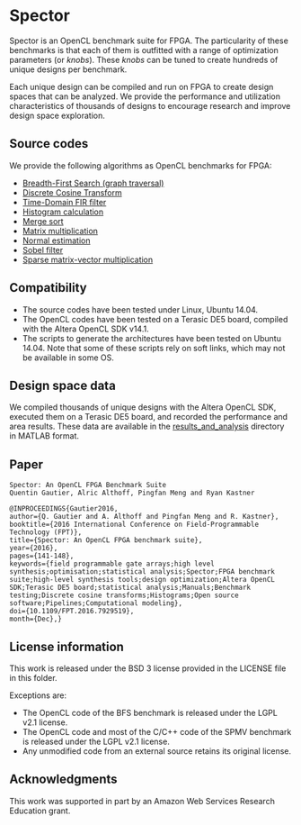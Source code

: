 # Spector

Spector is an OpenCL benchmark suite for FPGA. The particularity of these benchmarks is that each of them is outfitted with a range of optimization parameters (or _knobs_). These _knobs_ can be tuned to create hundreds of unique designs per benchmark.

Each unique design can be compiled and run on FPGA to create design spaces that can be analyzed. We provide the performance and utilization characteristics of thousands of designs to encourage research and improve design space exploration.

## Source codes

We provide the following algorithms as OpenCL benchmarks for FPGA:

* [Breadth-First Search (graph traversal)](bfs)
* [Discrete Cosine Transform](dct)
* [Time-Domain FIR filter](fir)
* [Histogram calculation](histogram)
* [Merge sort](mergesort)
* [Matrix multiplication](mm)
* [Normal estimation](normals)
* [Sobel filter](sobel)
* [Sparse matrix-vector multiplication](spmv)

## Compatibility

* The source codes have been tested under Linux, Ubuntu 14.04.
* The OpenCL codes have been tested on a Terasic DE5 board, compiled with the Altera OpenCL SDK v14.1.
* The scripts to generate the architectures have been tested on Ubuntu 14.04. Note that some of these scripts rely on soft links, which may not be available in some OS.

## Design space data

We compiled thousands of unique designs with the Altera OpenCL SDK, executed them on a Terasic DE5 board, and recorded the performance and area results. These data are available in the [results_and_analysis](results_and_analysis) directory in MATLAB format.

## Paper

```
Spector: An OpenCL FPGA Benchmark Suite
Quentin Gautier, Alric Althoff, Pingfan Meng and Ryan Kastner

@INPROCEEDINGS{Gautier2016,
author={Q. Gautier and A. Althoff and Pingfan Meng and R. Kastner},
booktitle={2016 International Conference on Field-Programmable Technology (FPT)},
title={Spector: An OpenCL FPGA benchmark suite},
year={2016},
pages={141-148},
keywords={field programmable gate arrays;high level synthesis;optimisation;statistical analysis;Spector;FPGA benchmark suite;high-level synthesis tools;design optimization;Altera OpenCL SDK;Terasic DE5 board;statistical analysis;Manuals;Benchmark testing;Discrete cosine transforms;Histograms;Open source software;Pipelines;Computational modeling},
doi={10.1109/FPT.2016.7929519},
month={Dec},}
```

## License information

This work is released under the BSD 3 license provided in the LICENSE file in this folder.

Exceptions are:

* The OpenCL code of the BFS benchmark is released under the LGPL v2.1 license.
* The OpenCL code and most of the C/C++ code of the SPMV benchmark is released under the LGPL v2.1 license.
* Any unmodified code from an external source retains its original license.

## Acknowledgments

This work was supported in part by an Amazon Web Services Research Education grant.

